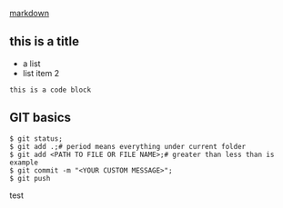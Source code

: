 [markdown](https://guides.github.com/features/mastering-markdown/)

## this is a title
- a list
- list item 2

```
this is a code block
```

## GIT basics
```
$ git status;
$ git add .;# period means everything under current folder
$ git add <PATH TO FILE OR FILE NAME>;# greater than less than is example
$ git commit -m "<YOUR CUSTOM MESSAGE>";
$ git push
```

test
